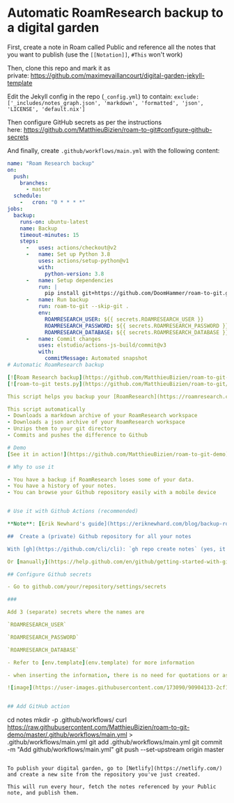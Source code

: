# Automatic RoamResearch backup to a digital garden

First, create a note in Roam called Public and reference all the notes that you want to publish (use the `[[Notation]]`, `#This` won't work)

Then, clone this repo and mark it as private: <https://github.com/maximevaillancourt/digital-garden-jekyll-template>

Edit the Jekyll config in the repo (`_config.yml`) to contain:
`exclude: ['_includes/notes_graph.json', 'markdown', 'formatted', 'json', 'LICENSE', 'default.nix']`

Then configure GitHub secrets as per the instructions here: <https://github.com/MatthieuBizien/roam-to-git#configure-github-secrets>

And finally, create `.github/workflows/main.yml` with the following content:

```yaml
name: "Roam Research backup"
on:
  push:
    branches:
      - master
  schedule:
    -   cron: "0 * * * *"
jobs:
  backup:
    runs-on: ubuntu-latest
    name: Backup
    timeout-minutes: 15
    steps:
      -   uses: actions/checkout@v2
      -   name: Set up Python 3.8
          uses: actions/setup-python@v1
          with:
            python-version: 3.8
      -   name: Setup dependencies
          run: |
            pip install git+https://github.com/DoomHammer/roam-to-git.git@roam-to-garden
      -   name: Run backup
          run: roam-to-git --skip-git .
          env:
            ROAMRESEARCH_USER: ${{ secrets.ROAMRESEARCH_USER }}
            ROAMRESEARCH_PASSWORD: ${{ secrets.ROAMRESEARCH_PASSWORD }}
            ROAMRESEARCH_DATABASE: ${{ secrets.ROAMRESEARCH_DATABASE }}
      -   name: Commit changes
          uses: elstudio/actions-js-build/commit@v3
          with:
            commitMessage: Automated snapshot
# Automatic RoamResearch backup

[![Roam Research backup](https://github.com/MatthieuBizien/roam-to-git-demo/workflows/Roam%20Research%20backup/badge.svg)](https://github.com/MatthieuBizien/roam-to-git-demo/actions)
[![roam-to-git tests.py](https://github.com/MatthieuBizien/roam-to-git/workflows/roam-to-git%20tests.py/badge.svg)](https://github.com/MatthieuBizien/roam-to-git/actions)

This script helps you backup your [RoamResearch](https://roamresearch.com/) graphs!

This script automatically
- Downloads a markdown archive of your RoamResearch workspace
- Downloads a json archive of your RoamResearch workspace
- Unzips them to your git directory
- Commits and pushes the difference to Github

# Demo
[See it in action!](https://github.com/MatthieuBizien/roam-to-git-demo). This repo is updated using roam-to-git.

# Why to use it

- You have a backup if RoamResearch loses some of your data.
- You have a history of your notes.
- You can browse your Github repository easily with a mobile device


# Use it with Github Actions (recommended)

**Note**: [Erik Newhard's guide](https://eriknewhard.com/blog/backup-roam-in-github) shows an easy way of setting up Github Actions without using the CLI.

##  Create a (private) Github repository for all your notes

With [gh](https://github.com/cli/cli): `gh repo create notes` (yes, it's private)

Or [manually](https://help.github.com/en/github/getting-started-with-github/create-a-repo)

## Configure Github secrets

- Go to github.com/your/repository/settings/secrets

###

Add 3 (separate) secrets where the names are

`ROAMRESEARCH_USER`

`ROAMRESEARCH_PASSWORD`

`ROAMRESEARCH_DATABASE`

- Refer to [env.template](env.template) for more information

- when inserting the information, there is no need for quotations or assignments

![image](https://user-images.githubusercontent.com/173090/90904133-2cf1c900-e3cf-11ea-960d-71d0543b8158.png)


## Add GitHub action

```

cd notes
mkdir -p .github/workflows/
curl https://raw.githubusercontent.com/MatthieuBizien/roam-to-git-demo/master/.github/workflows/main.yml > \
 .github/workflows/main.yml
git add .github/workflows/main.yml
git commit -m "Add github/workflows/main.yml"
git push --set-upstream origin master

```

To publish your digital garden, go to [Netlify](https://netlify.com/) and create a new site from the repository you've just created.

This will run every hour, fetch the notes referenced by your Public note, and publish them.
```
